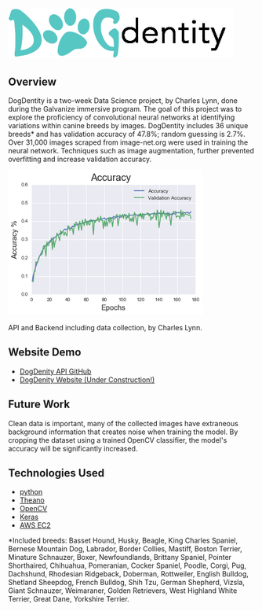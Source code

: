 # ![graph1](doc/logo.png)

## Overview
DogDentity is a two-week Data Science project, by Charles Lynn, done during the Galvanize immersive program. The goal of this project was to explore the proficiency of convolutional neural networks at identifying variations within canine breeds by images. DogDentity includes 36 unique breeds* and has validation accuracy of 47.8%; random guessing is 2.7%. Over 31,000 images scraped from image-net.org were used in training the neural network. Techniques such as image augmentation, further prevented overfitting and increase validation accuracy.

![graph1](doc/graph1.png)

API and Backend including data collection, by Charles Lynn.

## Website Demo 
- [DogDenity API GitHub](https://github.com/CharlesLynn/DogDenity_API)
- [DogDenity Website (Under Construction!)](http://54.205.134.57:5000/static/dogdentity/public/index.html)

## Future Work
Clean data is important, many of the collected images have extraneous background information that creates noise when training the model. By cropping the dataset using a trained OpenCV classifier, the model's accuracy will be significantly increased.

## Technologies Used
- [python](https://www.python.org/)
- [Theano](http://deeplearning.net/software/theano/)
- [OpenCV](http://opencv.org/)
- [Keras](http://keras.io/)
- [AWS EC2](https://aws.amazon.com/)


*Included breeds:  Basset Hound, Husky, Beagle, King Charles Spaniel, Bernese Mountain Dog, Labrador, Border Collies, Mastiff, Boston Terrier, Minature Schnauzer, Boxer, Newfoundlands, Brittany Spaniel, Pointer Shorthaired, Chihuahua, Pomeranian, Cocker Spaniel, Poodle, Corgi, Pug, Dachshund, Rhodesian Ridgeback, Doberman, Rottweiler, English Bulldog, Shetland Sheepdog, French Bulldog, Shih Tzu, German Shepherd, Vizsla, Giant Schnauzer, Weimaraner, Golden Retrievers, West Highland White Terrier, Great Dane, Yorkshire Terrier.
